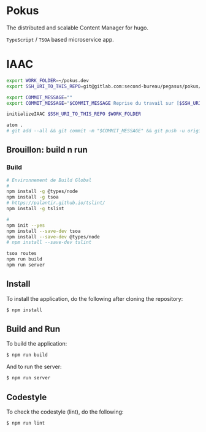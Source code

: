 # Pokus

The distributed and scalable Content Manager for hugo.

`TypeScript` / `TSOA` based microservice app.

# IAAC

```bash
export WORK_FOLDER=~/pokus.dev
export SSH_URI_TO_THIS_REPO=git@gitlab.com:second-bureau/pegasus/pokus/pokus.git

export COMMIT_MESSAGE=""
export COMMIT_MESSAGE="$COMMIT_MESSAGE Reprise du travail sur [$SSH_URI_TO_THIS_REPO]"

initializeIAAC $SSH_URI_TO_THIS_REPO $WORK_FOLDER

atom .
# git add --all && git commit -m "$COMMIT_MESSAGE" && git push -u origin master

```

## Brouillon: build n run

### Build

```bash
# Environnement de Build Global
#
npm install -g @types/node
npm install -g tsoa
# https://palantir.github.io/tslint/
npm install -g tslint

#
npm init --yes
npm install --save-dev tsoa
npm install --save-dev @types/node
# npm install --save-dev tslint

tsoa routes
npm run build
npm run server

```


## Install

To install the application, do the following after cloning the repository:
```bash
$ npm install
```

## Build and Run
To build the application:
```bash
$ npm run build
```

And to run the server:
```bash
$ npm run server
```

## Codestyle
To check the codestyle (lint), do the following:
```bash
$ npm run lint
```
